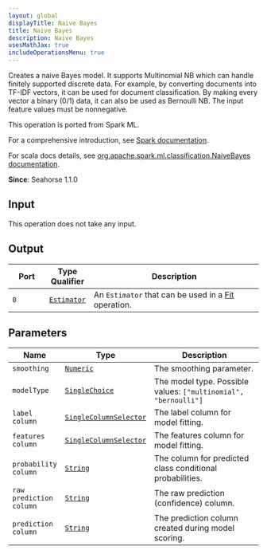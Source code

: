 ```yaml
---
layout: global
displayTitle: Naive Bayes
title: Naive Bayes
description: Naive Bayes
usesMathJax: true
includeOperationsMenu: true
---
```

Creates a naive Bayes model.
It supports Multinomial NB which can handle finitely supported discrete data.
For example, by converting documents into TF-IDF vectors,
it can be used for document classification.
By making every vector a binary (0/1) data, it can also be used as Bernoulli NB.
The input feature values must be nonnegative.

This operation is ported from Spark ML.


For a comprehensive introduction, see
<a target="_blank" href="https://spark.apache.org/docs/2.0.0/mllib-naive-bayes.html">Spark documentation</a>.


For scala docs details, see
<a target="_blank" href="https://spark.apache.org/docs/2.0.0/api/scala/index.html#org.apache.spark.ml.classification.NaiveBayes">org.apache.spark.ml.classification.NaiveBayes documentation</a>.

**Since**: Seahorse 1.1.0

## Input

This operation does not take any input.

## Output


<table>
<thead>
<tr>
<th style="width:15%">Port</th>
<th style="width:15%">Type Qualifier</th>
<th style="width:70%">Description</th>
</tr>
</thead>
<tbody>
    <tr><td><code>0</code></td><td><code><a href="../classes/estimator.html">Estimator</a></code></td><td>An <code>Estimator</code> that can be used in a <a href="fit.html">Fit</a> operation.</td></tr>
</tbody>
</table>


## Parameters


<table class="table">
<thead>
<tr>
<th style="width:15%">Name</th>
<th style="width:15%">Type</th>
<th style="width:70%">Description</th>
</tr>
</thead>
<tbody>

<tr>
<td><code>smoothing</code></td>
<td><code><a href="../parameter_types.html#numeric">Numeric</a></code></td>
<td>The smoothing parameter.</td>
</tr>

<tr>
<td><code>modelType</code></td>
<td><code><a href="../parameter_types.html#single-choice">SingleChoice</a></code></td>
<td>The model type. Possible values: <code>["multinomial", "bernoulli"]</code></td>
</tr>

<tr>
<td><code>label column</code></td>
<td><code><a href="../parameter_types.html#single-column-selector">SingleColumnSelector</a></code></td>
<td>The label column for model fitting.</td>
</tr>

<tr>
<td><code>features column</code></td>
<td><code><a href="../parameter_types.html#single-column-selector">SingleColumnSelector</a></code></td>
<td>The features column for model fitting.</td>
</tr>

<tr>
<td><code>probability column</code></td>
<td><code><a href="../parameter_types.html#string">String</a></code></td>
<td>The column for predicted class conditional probabilities.</td>
</tr>

<tr>
<td><code>raw prediction column</code></td>
<td><code><a href="../parameter_types.html#string">String</a></code></td>
<td>The raw prediction (confidence) column.</td>
</tr>

<tr>
<td><code>prediction column</code></td>
<td><code><a href="../parameter_types.html#string">String</a></code></td>
<td>The prediction column created during model scoring.</td>
</tr>

</tbody>
</table>

